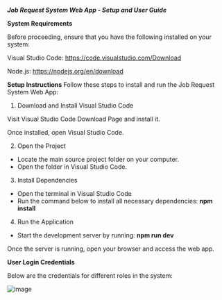 ***Job Request System Web App - Setup and User Guide***

**System Requirements**

Before proceeding, ensure that you have the following installed on your system:

Visual Studio Code: https://code.visualstudio.com/Download

Node.js: https://nodejs.org/en/download

**Setup Instructions**
Follow these steps to install and run the Job Request System Web App:

1. Download and Install Visual Studio Code
   
Visit Visual Studio Code Download Page and install it.

Once installed, open Visual Studio Code.

2. Open the Project
- Locate the main source project folder on your computer.
- Open the folder in Visual Studio Code.

3. Install Dependencies
- Open the terminal in Visual Studio Code
- Run the command below to install all necessary dependencies:
**npm install**
  
4. Run the Application
- Start the development server by running:
**npm run dev**

Once the server is running, open your browser and access the web app.

**User Login Credentials**

Below are the credentials for different roles in the system:

![image](https://github.com/user-attachments/assets/66e68bf9-c8c5-4534-a399-96e9367c4214)


